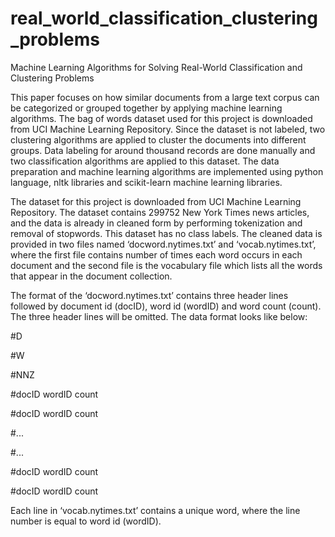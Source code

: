 # real_world_classification_clustering_problems
Machine Learning Algorithms for Solving Real-World Classification and Clustering Problems

This paper focuses on how similar documents from a large text corpus can be categorized or grouped together by applying machine learning algorithms. The bag of words dataset used for this project is downloaded from UCI Machine Learning Repository. Since the dataset is not labeled, two clustering algorithms are applied to cluster the documents into different groups. Data labeling for around thousand records are done manually and two classification algorithms are applied to this dataset. The data preparation and machine learning algorithms are implemented using python language, nltk libraries and scikit-learn machine learning libraries.

The dataset for this project is downloaded from UCI Machine Learning Repository. The dataset contains 299752 New York Times news articles, and the data is already in cleaned form by performing tokenization and removal of stopwords. This dataset has no class labels. The cleaned data is provided in two files named ‘docword.nytimes.txt’ and ‘vocab.nytimes.txt’, where the first file contains number of times each word occurs in each document and the second file is the vocabulary file which lists all the words that appear in the document collection.

The format of the ‘docword.nytimes.txt’ contains three header lines followed by document id (docID), word id (wordID) and word count (count). The three header lines will be omitted. The data format looks like below:

#D

#W

#NNZ

#docID wordID count

#docID wordID count

#...

#...

#docID wordID count

#docID wordID count

Each line in ‘vocab.nytimes.txt’ contains a unique word, where the line number is equal to word id (wordID).



